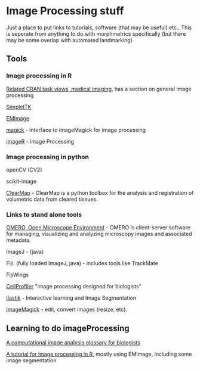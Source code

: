 # Image Processing stuff

Just a place to put links to tutorials, software (that may be useful) etc..
This is seperate from anything to do with morphmetrics specifically (but there may be some overlap with automated landmarking)


## Tools

### Image processing in R
[Related CRAN task views, medical imaging](https://cran.r-project.org/web/views/MedicalImaging.html), has a section on general image processing

[SimpleITK](https://www.ncbi.nlm.nih.gov/pmc/articles/PMC6168008/)

[EMImage](https://www.bioconductor.org/packages/release/bioc/html/EBImage.html)

[magick](https://github.com/ropensci/magick) - interface to imageMagick for image processing

[imageR](https://dahtah.github.io/imager/imager.html) - image Processing

### Image processing in python
openCV (CV2)

scikit-image

[ClearMap](https://github.com/ChristophKirst/ClearMap) - ClearMap is a python toolbox for the analysis and registration of volumetric data from cleared tissues.

### Links to stand alone tools
[OMERO, Open Microscope Environment](https://www.openmicroscopy.org/) - OMERO is client-server software for managing, visualizing and analyzing microscopy images and associated metadata.

ImageJ - (java)

Fiji. (fully loaded ImageJ, java) - includes tools like TrackMate

FijiWings

[CellProfiler](https://cellprofiler.org/)  "image processing designed for biologists"

[Ilastik](https://www.ilastik.org/) - Interactive learning and Image Segmentation

[ImageMagick](imagemagick) - edit, convert images (resize, etc).
 
## Learning to do imageProcessing
[A computational image analysis glossary for biologists](https://dev.biologists.org/content/139/17/3071)

[A tutorial for image processing in R](https://bioconductor.org/help/course-materials/2015/BioC2015/BioC2015Oles.html#1), mostly using EMImage, including some image segmentation
